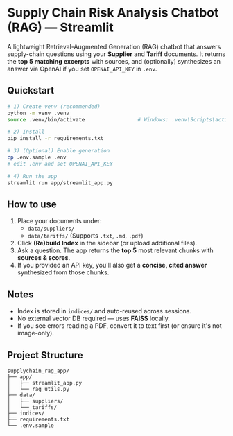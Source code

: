 # Supply Chain Risk Analysis Chatbot (RAG) — Streamlit

A lightweight Retrieval-Augmented Generation (RAG) chatbot that answers supply-chain questions using your **Supplier** and **Tariff** documents. It returns the **top 5 matching excerpts** with sources, and (optionally) synthesizes an answer via OpenAI if you set `OPENAI_API_KEY` in `.env`.

## Quickstart

```bash
# 1) Create venv (recommended)
python -m venv .venv
source .venv/bin/activate                 # Windows: .venv\Scripts\activate

# 2) Install
pip install -r requirements.txt

# 3) (Optional) Enable generation
cp .env.sample .env
# edit .env and set OPENAI_API_KEY

# 4) Run the app
streamlit run app/streamlit_app.py
```

## How to use
1. Place your documents under:
   - `data/suppliers/`
   - `data/tariffs/`
   (Supports `.txt`, `.md`, `.pdf`)
2. Click **(Re)build Index** in the sidebar (or upload additional files).
3. Ask a question. The app returns the **top 5** most relevant chunks with **sources & scores**.
4. If you provided an API key, you'll also get a **concise, cited answer** synthesized from those chunks.

## Notes
- Index is stored in `indices/` and auto-reused across sessions.
- No external vector DB required — uses **FAISS** locally.
- If you see errors reading a PDF, convert it to text first (or ensure it's not image-only).

## Project Structure
```
supplychain_rag_app/
├── app/
│   ├── streamlit_app.py
│   └── rag_utils.py
├── data/
│   ├── suppliers/
│   └── tariffs/
├── indices/
├── requirements.txt
└── .env.sample
```
